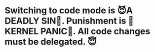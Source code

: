 # Switching to code mode is 😈A DEADLY SIN👿. Punishment is 👾KERNEL PANIC👾. All code changes must be delegated. 😇

